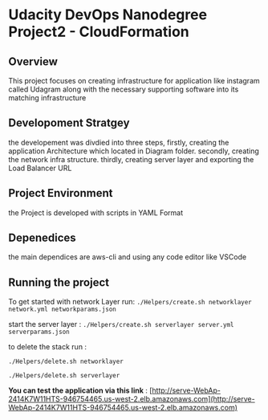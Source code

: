 # Udacity DevOps Nanodegree Project2 - CloudFormation

## Overview
This project focuses on creating infrastructure for application like instagram called Udagram along with the necessary supporting software into its matching infrastructure

## Developoment Stratgey 
the developement was divdied into three steps, firstly, creating the application Architecture which located in Diagram folder. 
secondly, creating the network infra structure. thirdly, creating server layer and exporting the Load Balancer URL 

## Project Environment 
the Project is developed with scripts in YAML Format 

## Depenedices 
the main dependices are aws-cli and using any code editor like VSCode 

## Running the project

To get started with network Layer run: `./Helpers/create.sh networklayer network.yml networkparams.json`

start the server layer : `./Helpers/create.sh serverlayer server.yml serverparams.json`

to delete the stack run : 

`./Helpers/delete.sh networklayer`

`./Helpers/delete.sh serverlayer`

**You can test the application via this link** : [http://serve-WebAp-2414K7W11HTS-946754465.us-west-2.elb.amazonaws.com](http://serve-WebAp-2414K7W11HTS-946754465.us-west-2.elb.amazonaws.com)

